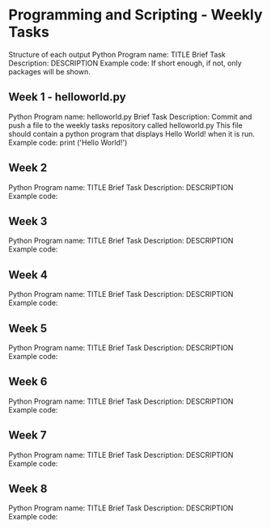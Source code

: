 # Programming and Scripting - Weekly Tasks

Structure of each output
Python Program name: TITLE
Brief Task Description: DESCRIPTION
Example code: If short enough, if not, only packages will be shown.

## Week 1 - helloworld.py

Python Program name: helloworld.py
Brief Task Description: Commit and push a file to the weekly tasks repository called helloworld.py This file should contain a python program that displays Hello World! when it is run.
Example code: print ('Hello World!')

## Week 2

Python Program name: TITLE
Brief Task Description: DESCRIPTION
Example code:

## Week 3

Python Program name: TITLE
Brief Task Description: DESCRIPTION
Example code:

## Week 4

Python Program name: TITLE
Brief Task Description: DESCRIPTION
Example code:

## Week 5

Python Program name: TITLE
Brief Task Description: DESCRIPTION
Example code:

## Week 6

Python Program name: TITLE
Brief Task Description: DESCRIPTION
Example code:

## Week 7

Python Program name: TITLE
Brief Task Description: DESCRIPTION
Example code:

## Week 8

Python Program name: TITLE
Brief Task Description: DESCRIPTION
Example code:
